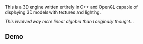 This is a 3D engine written entirely in C++ and OpenGL capable of displaying 3D models with textures and lighting.

*This involved way more linear algebra than I originally thought...*

## Demo